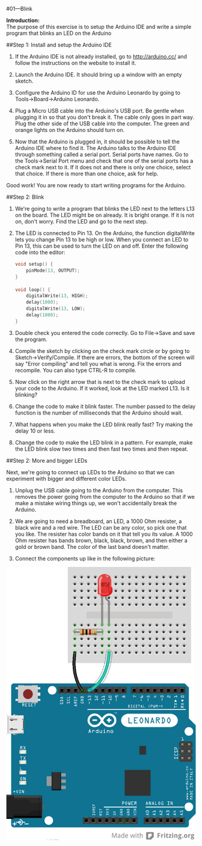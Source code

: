 #01—Blink

__Introduction:__  
The purpose of this exercise is to setup the Arduino IDE and write a
simple program that blinks an LED on the Arduino

##Step 1: Install and setup the Arduino IDE

1. If the Arduino IDE is not already installed, go to http://arduino.cc/
and follow the instructions on the website to install it. 

2. Launch the Arduino IDE. It should bring up a window with an empty sketch.

3. Configure the Arduino ID for use the Arduino Leonardo by going to Tools->Board->Arduino Leonardo.

4. Plug a Micro USB cable into the Arduino's USB port. Be gentle when plugging it in so that you don't break it. The cable only goes in part way. Plug the other side of the USB cable into the computer. The green and orange lights on the Arduino should turn on.

5. Now that the Arduino is plugged in, it should be possible to tell the Arduino IDE where to find it. The Arduino talks to the Arduino IDE through something called a serial port. Serial ports have names. Go to the Tools->Serial Port menu and check that one of the serial ports has a check mark next to it. If it does not and there is only one choice, select that choice. If there is more than one choice, ask for help.

Good work! You are now ready to start writing programs for the Arduino.

##Step 2: Blink

1. We're going to write a program that blinks the LED next to the letters L13 on the board. The LED might be on already. It is bright orange. If it is not on, don't worry. Find the LED and go to the next step.

2. The LED is connected to Pin 13. On the Arduino, the function digitalWrite lets you change Pin 13 to be high or low. When you connect an LED to Pin 13, this can be used to turn the LED on and off. Enter the following code into the editor:  

    ```c
    void setup() {
        pinMode(13, OUTPUT);
    }

    void loop() {
        digitalWrite(13, HIGH);
        delay(1000);
        digitalWrite(13, LOW);
        delay(1000);
    }
    ```

3. Double check you entered the code correctly. Go to File->Save and save the program.

4. Compile the sketch by clicking on the check mark circle or by going to Sketch->Verify/Compile. If there are errors, the bottom of the screen will say "Error compiling" and tell you what is wrong. Fix the errors and recompile. You can also type CTRL-R to compile.

5. Now click on the right arrow that is next to the check mark to upload your code to the Arduino. If it worked, look at the LED marked L13. Is it blinking?

6. Change the code to make it blink faster. The number passed to the delay function is the number of milliseconds that the Arduino should wait.

7. What happens when you make the LED blink really fast? Try making the delay 10 or less.

8. Change the code to make the LED blink in a pattern. For example, make the LED blink slow two times and then fast two times and then repeat.

##Step 2: More and bigger LEDs

Next, we're going to connect up LEDs to the Arduino so that we can experiment with bigger and different color LEDs.

1. Unplug the USB cable going to the Arduino from the computer. This removes the power going from the computer to the Arduino so that if we make a mistake wiring things up, we won't accidentally break the Arduino.

2. We are going to need a breadboard, an LED, a 1000 Ohm resister, a black wire and a red wire. The LED can be any color, so pick one that you like. The resister has color bands on it that tell you its value. A 1000 Ohm resister has bands brown, black, black, brown, and then either a gold or brown band. The color of the last band doesn't matter.

3. Connect the components up like in the following picture:

![Alt Picture](SimpleLED_bb.png)


